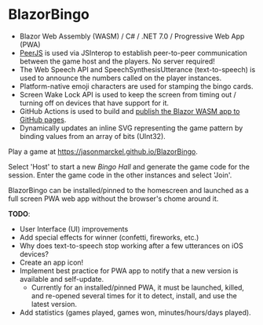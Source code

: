 # BlazorBingo

* Blazor Web Assembly (WASM) / C# / .NET 7.0 / Progressive Web App (PWA)
* [PeerJS](https://peerjs.com/) is used via JSInterop to establish peer-to-peer communication between the game host and the players.  No server required!
* The Web Speech API and SpeechSynthesisUtterance (text-to-speech) is used to announce the numbers called on the player instances.
* Platform-native emoji characters are used for stamping the bingo cards.
* Screen Wake Lock API is used to keep the screen from timing out / turning off on devices that have support for it.
* GitHub Actions is used to build and [publish the Blazor WASM app to GitHub pages](https://swimburger.net/blog/dotnet/how-to-deploy-aspnet-blazor-webassembly-to-github-pages).
* Dynamically updates an inline SVG representing the game pattern by binding values from an array of bits (UInt32).

Play a game at https://jasonmarckel.github.io/BlazorBingo.

Select 'Host' to start a new *Bingo Hall* and generate the game code for the session.  Enter the game code in the other instances and select 'Join'.

BlazorBingo can be installed/pinned to the homescreen and launched as a full screen PWA web app without the browser's chome around it.

**TODO**:
* User Interface (UI) improvements
* Add special effects for winner (confetti, fireworks, etc.)
* Why does text-to-speech stop working after a few utterances on iOS devices?
* Create an app icon!
* Implement best practice for PWA app to notify that a new version is available and self-update.
  * Currently for an installed/pinned PWA, it must be launched, killed, and re-opened several times for it to detect, install, and use the latest version.
* Add statistics (games played, games won, minutes/hours/days played).
